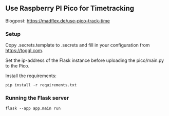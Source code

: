 ## Use Raspberry PI Pico for Timetracking

Blogpost: https://madflex.de/use-pico-track-time

### Setup

Copy .secrets.template to .secrets and fill in your configuration from <https://toggl.com>.

Set the ip-address of the Flask instance before uploading the pico/main.py to the Pico.

Install the requirements:
```
pip install -r requirements.txt
```

### Running the Flask server
```
flask --app app.main run
```
